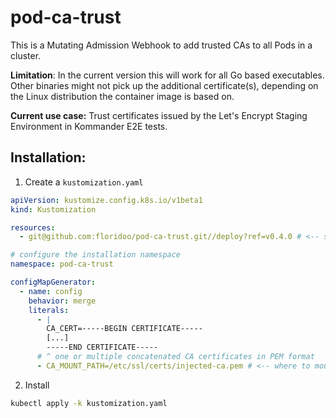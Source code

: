 # pod-ca-trust

This is a Mutating Admission Webhook to add trusted CAs to all Pods in a cluster.

**Limitation**: In the current version this will work for all Go based executables. Other binaries might not pick up the additional certificate(s), depending on the Linux distribution the container image is based on.

**Current use case:** Trust certificates issued by the Let's Encrypt Staging Environment in Kommander E2E tests.

## Installation:
1. Create a `kustomization.yaml`
```yaml
apiVersion: kustomize.config.k8s.io/v1beta1
kind: Kustomization

resources:
  - git@github.com:floridoo/pod-ca-trust.git//deploy?ref=v0.4.0 # <-- set the version here

# configure the installation namespace
namespace: pod-ca-trust

configMapGenerator:
  - name: config
    behavior: merge
    literals:
      - |
        CA_CERT=-----BEGIN CERTIFICATE-----
        [...]
        -----END CERTIFICATE-----
      # ^ one or multiple concatenated CA certificates in PEM format
      - CA_MOUNT_PATH=/etc/ssl/certs/injected-ca.pem # <-- where to mount the CA, this is the default if not set
```
2. Install
```sh
kubectl apply -k kustomization.yaml
```
